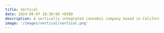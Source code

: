 ```yaml
---
title: Vertical
date: 2024-09-07 10:30:00 +0300
description: A vertically integrated cannabis company based in California, providing seed-to-sale solutions in the cannabis industry, with a focus on sustainability and innovation.
image: '/images/vertical/vertical.png'
---
```

